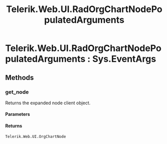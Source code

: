 ﻿---
title: Telerik.Web.UI.RadOrgChartNodePopulatedArguments
page_title: Client-side API Reference
description: Client-side API Reference
---

# Telerik.Web.UI.RadOrgChartNodePopulatedArguments : Sys.EventArgs 

## Methods

### get_node

Returns the expanded node client object. 

#### Parameters

#### Returns

`Telerik.Web.UI.OrgChartNode`